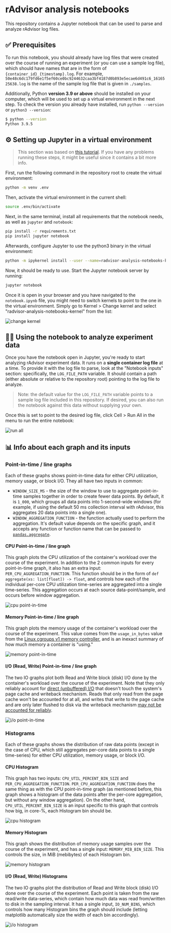 # rAdvisor analysis notebooks

This repository contains a Jupyter notebook that can be used to parse and analyze rAdvisor log files.

## ✅ Prerequisites

To run this notebook, you should already have log files that were created over the course of running an experiment
(or you can use a sample log file),
which should have names that are in the form of `{container_id}_{timestamp}.log`.
For example, `50e48c6dc179fd6e1f5ef60ce0bc9244632caa3bf4187d0b893e5ecae6d491c6_1616525638.log`
is the name of the sample log file that is given in `./samples`.

Additionally, Python **version 3.9 or above** should be installed on your computer,
which will be used to set up a virtual environment in the next step.
To check the version you already have installed, run `python --version` or `python3 --version`:

```sh
$ python --version
Python 3.9.5
```

## ⚙️ Setting up Jupyter in a virtual environment

> This section was based on [this tutorial](https://janakiev.com/blog/jupyter-virtual-envs/).
> If you have any problems running these steps, it might be useful since it contains a bit more info.

First, run the following command in the repository root to create the virtual environment:

```sh
python -m venv .env
```

Then, activate the virtual environment in the current shell:

```sh
source .env/bin/activate
```

Next, in the same terminal, install all requirements that the notebook needs,
as well as `jupyter` and `notebook`:

```sh
pip install -r requirements.txt
pip install jupyter notebook
```

Afterwards, configure Jupyter to use the python3 binary in the virtual environment:

```sh
python -m ipykernel install --user --name=radvisor-analysis-notebooks-kernel
```

Now, it should be ready to use. Start the Jupyter notebook server by running:

```sh
jupyter notebook
```

Once it is open in your browser and you have navigated to the `notebook.ipynb` file,
you might need to switch kernels to point to the one in the virtual environment.
Simply go to Kernel > Change kernel and select "radvisor-analysis-notebooks-kernel" from the list:

![change kernel](.github/readme/change_kernel.png)

## 👩‍💻 Using the notebook to analyze experiment data

Once you have the notebook open in Jupyter, you're ready to start analyzing rAdvisor experiment data.
It runs on a **single container log file** at a time.
To provide it with the log file to parse, look at the "Notebook inputs" section:
specifically, the `LOG_FILE_PATH` variable.
It should contain a path (either absolute or relative to the repository root) pointing to the log file to analyze.

> Note: the default value for the `LOG_FILE_PATH` variable points to a sample log file included in this repository.
> If desired, you can also run the notebook against this data without supplying your own.

Once this is set to point to the desired log file, click Cell > Run All in the menu to run the entire notebook:

![run all](.github/readme/run_all.png)

## 📊 Info about each graph and its inputs

### Point-in-time / line graphs

Each of these graphs shows point-in-time data for either CPU utilization, memory usage, or block I/O.
They all have two inputs in common:

- `WINDOW_SIZE_MS` - the size of the window to use to aggregate point-in-time samples together in order to create fewer data points.
  By default, it is `1_000`, which groups all data points into 1-second-wide windows
  (for example, if using the default 50 ms collection interval with rAdvisor, this aggregates 20 data points into a single one).
- `WINDOW_AGGREGATION_FUNCTION` - the function actually used to perform the aggregation.
  It's default value depends on the specific graph, and it accepts any function or function name
  that can be passed to [`pandas.aggregate`](https://pandas.pydata.org/docs/reference/api/pandas.Series.aggregate.html).

#### CPU Point-in-time / line graph

This graph plots the CPU utilization of the container's workload over the course of the experiment.
In addition to the 2 common inputs for every point-in-time graph, it also has an extra input: `PER_CPU_AGGREGATION_FUNCTION`.
This function should be in the form of `def aggregate(xs: list[float]) -> float`,
and controls how each of the individual per-core CPU utilization time-series are aggregated into a single time-series.
This aggregation occurs at each source data-point/sample, and occurs before window aggregation.

![cpu point-in-time](.github/readme/cpu_pit.png)

#### Memory Point-in-time / line graph

This graph plots the memory usage of the container's workload over the course of the experiment.
This value comes from the `usage_in_bytes` value
from the [Linux cgroups v1 memory controller](https://www.kernel.org/doc/Documentation/cgroup-v1/memory.txt),
and is an inexact summary of how much memory a container is "using."

![memory point-in-time](.github/readme/mem_pit.png)

#### I/O (Read, Write) Point-in-time / line graph

The two IO graphs plot both Read and Write block (disk) I/O done by the container's workload over the course of the experiment.
Note that they only reliably account for [direct (unbuffered) I/O](https://lwn.net/Articles/806980/)
that doesn't touch the system's page cache and writeback mechanism.
Reads that only read from the page cache won't be accounted for at all,
and writes that write to the page cache and are only later flushed to disk via the writeback mechanism
[may not be accounted for reliably](https://git.kernel.org/pub/scm/linux/kernel/git/torvalds/linux.git/commit/?h=v4.14-rc4&id=3e1534cf4a2a8278e811e7c84a79da1a02347b8b).

![i/o point-in-time](.github/readme/io_pit.png)

### Histograms

Each of these graphs shows the distribution of raw data points
(except in the case of CPU, which still aggregates per-core data points to a single time-series)
for either CPU utilization, memory usage, or block I/O.

#### CPU Histogram

This graph has two inputs: `CPU_UTIL_PERCENT_BIN_SIZE` and `PER_CPU_AGGREGATION_FUNCTION`.
`PER_CPU_AGGREGATION_FUNCTION` does the same thing as with the CPU point-in-time graph
(as mentioned before, this graph shows a histogram of the data points after the per-core aggregation, but without any window aggregation).
On the other hand, `CPU_UTIL_PERCENT_BIN_SIZE` is an input specific to this graph that controls how big, in core-%, each Histogram bin should be.

![cpu histogram](.github/readme/cpu_hist.png)

#### Memory Histogram

This graph shows the distribution of memory usage samples over the course of the experiment,
and has a single input: `MEMORY_MIB_BIN_SIZE`.
This controls the size, in MiB (mebibytes) of each Histogram bin.

![memory histogram](.github/readme/mem_hist.png)

#### I/O (Read, Write) Histograms

The two IO graphs plot the distribution of Read and Write block (disk) I/O done over the course of the experiment.
Each point is taken from the raw read/write data-series, which contain how much data was read from/written to disk in the sampling interval.
It has a single input, `IO_NUM_BINS`, which controls how many Histogram bins the graph should include
(letting matplotlib automatically size the width of each bin accordingly).

![i/o histogram](.github/readme/io_hist.png)
